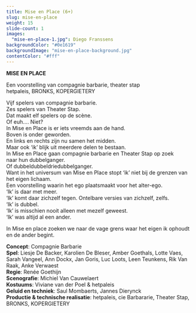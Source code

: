 ```yaml
---
title: Mise en Place (6+)
slug: mise-en-place
weight: 15
slide-count: 1
images:
  "mise-en-place-1.jpg": Diego Franssens
backgroundColor: "#0e1619"
backgroundImage: "mise-en-place-background.jpg"
contentColor: "#fff"
---
```

<style>
    #main {
        background-repeat: repeat;
    }
</style>
**MISE EN PLACE**<br>

Een voorstelling van compagnie barbarie, theater stap<br>
hetpaleis, BRONKS, KOPERGIETERY

Vijf spelers van compagnie barbarie.<br>
Zes spelers van Theater Stap.<br>
Dat maakt elf spelers op de scène.<br>
Of euh…. Niet?<br>
In Mise en Place is er iets vreemds aan de hand.<br>
Boven is onder geworden.<br>
En links en rechts zijn nu samen het midden.<br>
Maar ook ‘ik’ blijk uit meerdere delen te bestaan.<br>
In Mise en Place gaan compagnie barbarie en Theater Stap op zoek<br>
naar hun dubbelganger.<br>
Of dubbeldubbeldriedubbelganger.<br>
Want in het universum van Mise en Place stopt ‘ik’ niet bij de grenzen van het eigen lichaam.<br>
Een voorstelling waarin het ego plaatsmaakt voor het alter-ego.<br>
‘Ik’ is daar met meer.<br>
‘Ik’ komt daar zichzelf tegen. Ontelbare versies van zichzelf, zelfs.<br>
‘Ik’ is dubbel. <br>
‘Ik’ is misschien nooit alleen met mezelf geweest.<br>
‘Ik’ was altijd al een ander.<br>

In Mise en place zoeken we naar de vage grens waar het eigen ik ophoudt en de ander begint.

**Concept**: Compagnie Barbarie<br>
**Spel**: Liesje De Backer, Karolien De Bleser, Amber Goethals, Lotte Vaes, Sarah Vangeel, Ann Dockx, Jan Goris, Luc Loots, Leen Teunkens, Rik Van Raak, Anke Verwaest<br>
**Regie**: Renée Goethijn<br>
**Scenografie**: Michiel Van Cauwelaert<br>
**Kostuums**: Viviane van der Poel &amp; hetpaleis<br>
**Geluid en techniek**: Saul Mombaerts, Jannes Dierynck<br>
**Productie &amp; technische realisatie**: hetpaleis, cie Barbararie, Theater Stap, BRONKS, KOPERGIETERY<br>
